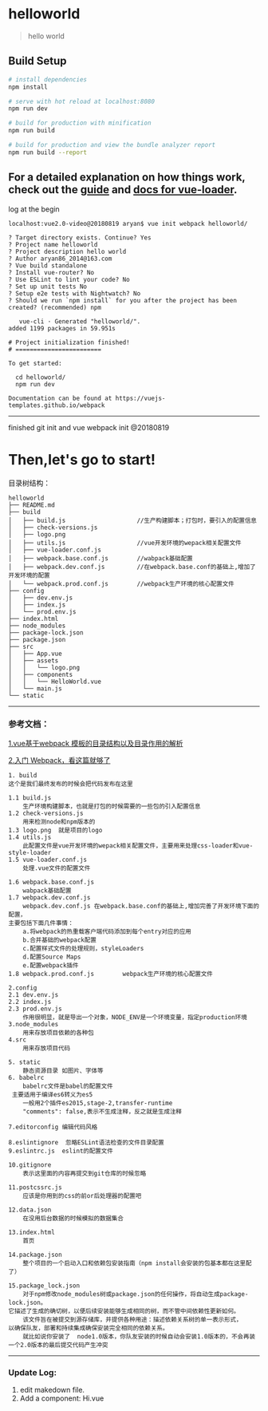 # helloworld

> hello world

## Build Setup

``` bash
# install dependencies
npm install

# serve with hot reload at localhost:8080
npm run dev

# build for production with minification
npm run build

# build for production and view the bundle analyzer report
npm run build --report 
```

For a detailed explanation on how things work, check out the [guide](http://vuejs-templates.github.io/webpack/) and [docs for vue-loader](http://vuejs.github.io/vue-loader).
---
log at the begin
```
localhost:vue2.0-video@20180819 aryan$ vue init webpack helloworld/

? Target directory exists. Continue? Yes
? Project name helloworld
? Project description hello world
? Author aryan86_2014@163.com
? Vue build standalone
? Install vue-router? No
? Use ESLint to lint your code? No
? Set up unit tests No
? Setup e2e tests with Nightwatch? No
? Should we run `npm install` for you after the project has been created? (recommended) npm

   vue-cli · Generated "helloworld/".
added 1199 packages in 59.951s

# Project initialization finished!
# ========================

To get started:

  cd helloworld/
  npm run dev

Documentation can be found at https://vuejs-templates.github.io/webpack
```
---
finished git init and vue webpack init @20180819
# Then,let's go to start!

目录树结构：
```
helloworld
├── README.md
├── build
│   ├── build.js                    //生产构建脚本；打包时，要引入的配置信息
│   ├── check-versions.js
│   ├── logo.png
│   ├── utils.js                    //vue开发环境的wepack相关配置文件
│   ├── vue-loader.conf.js
│   ├── webpack.base.conf.js        //wabpack基础配置
│   ├── webpack.dev.conf.js         //在webpack.base.conf的基础上,增加了开发环境的配置
│   └── webpack.prod.conf.js        //webpack生产环境的核心配置文件
├── config
│   ├── dev.env.js
│   ├── index.js
│   └── prod.env.js
├── index.html
├── node_modules
├── package-lock.json
├── package.json
├── src
│   ├── App.vue
│   ├── assets
│   │   └── logo.png
│   ├── components
│   │   └── HelloWorld.vue
│   └── main.js
└── static
```
---
### 参考文档：

[1.vue基于webpack 模板的目录结构以及目录作用的解析](https://blog.csdn.net/qq_34645412/article/details/78818245)

[2.入门 Webpack，看这篇就够了](https://segmentfault.com/a/1190000006178770)

```
1. build
这个是我们最终发布的时候会把代码发布在这里

1.1 build.js
    生产环境构建脚本，也就是打包的时候需要的一些包的引入配置信息
1.2 check-versions.js  
    用来检测node和npm版本的
1.3 logo.png  就是项目的logo
1.4 utils.js  
    此配置文件是vue开发环境的wepack相关配置文件，主要用来处理css-loader和vue-style-loader
1.5 vue-loader.conf.js
    处理.vue文件的配置文件

1.6 webpack.base.conf.js
    wabpack基础配置
1.7 webpack.dev.conf.js
    webpack.dev.conf.js 在webpack.base.conf的基础上,增加完善了开发环境下面的配置，
主要包括下面几件事情：
    a.将webpack的热重载客户端代码添加到每个entry对应的应用
    b.合并基础的webpack配置
    c.配置样式文件的处理规则，styleLoaders
    d.配置Source Maps
    e.配置webpack插件
1.8 webpack.prod.conf.js        webpack生产环境的核心配置文件

2.config
2.1 dev.env.js
2.2 index.js
2.3 prod.env.js
    作用很明显，就是导出一个对象，NODE_ENV是一个环境变量，指定production环境
3.node_modules
    用来存放项目依赖的各种包
4.src
    用来存放项目代码

5. static
    静态资源目录 如图片、字体等
6. babelrc
    babelrc文件是babel的配置文件
 主要适用于编译es6转义为es5
    一般用2个插件es2015,stage-2,transfer-runtime
    "comments": false,表示不生成注释，反之就是生成注释

7.editorconfig 编辑代码风格

8.eslintignore  忽略ESLint语法检查的文件目录配置
9.eslintrc.js  eslint的配置文件

10.gitignore
    表示这里面的内容再提交到git仓库的时候忽略

11.postcssrc.js
    应该是你用到的css的前or后处理器的配置吧

12.data.json
    在没用后台数据的时候模拟的数据集合

13.index.html
    首页

14.package.json
    整个项目的一个启动入口和依赖包安装指南（npm install会安装的包基本都在这里配了）

15.package_lock.json
    对于npm修改node_modules树或package.json的任何操作，将自动生成package-lock.json。 
它描述了生成的确切树，以便后续安装能够生成相同的树，而不管中间依赖性更新如何。
    该文件旨在被提交到源存储库，并提供各种用途：描述依赖关系树的单一表示形式，
以确保队友，部署和持续集成确保安装完全相同的依赖关系。
    就比如说你安装了  node1.0版本，你队友安装的时候自动会安装1.0版本的，不会再装一个2.0版本的最后提交代码产生冲突
```
---

### Update Log:
1. edit makedown file.
2. Add a component: Hi.vue
    